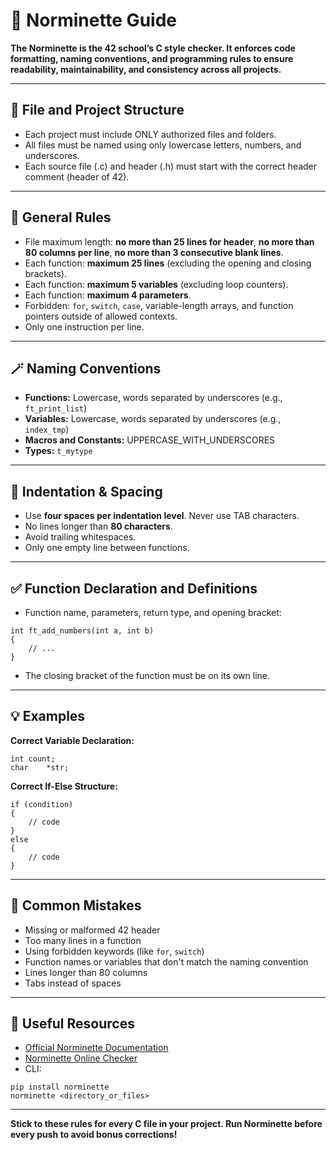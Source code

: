 # 🧰 Norminette Guide

**The Norminette is the 42 school’s C style checker. It enforces code formatting, naming conventions, and programming rules to ensure readability, maintainability, and consistency across all projects.**

---

## 📄 File and Project Structure

- Each project must include ONLY authorized files and folders.
- All files must be named using only lowercase letters, numbers, and underscores.
- Each source file (.c) and header (.h) must start with the correct header comment (header of 42).

---

## 📝 General Rules

- File maximum length: **no more than 25 lines for header**, **no more than 80 columns per line**, **no more than 3 consecutive blank lines**.
- Each function: **maximum 25 lines** (excluding the opening and closing brackets).
- Each function: **maximum 5 variables** (excluding loop counters).
- Each function: **maximum 4 parameters**.
- Forbidden: `for`, `switch`, `case`, variable-length arrays, and function pointers outside of allowed contexts.
- Only one instruction per line.

---

## 🪄 Naming Conventions

- **Functions:** Lowercase, words separated by underscores (e.g., `ft_print_list`)
- **Variables:** Lowercase, words separated by underscores (e.g., `index_tmp`)
- **Macros and Constants:** UPPERCASE_WITH_UNDERSCORES
- **Types:** `t_mytype`

---

## 🚦 Indentation & Spacing

- Use **four spaces per indentation level**. Never use TAB characters.
- No lines longer than **80 characters**.
- Avoid trailing whitespaces.
- Only one empty line between functions.

---

## ✅ Function Declaration and Definitions

- Function name, parameters, return type, and opening bracket:
```
int	ft_add_numbers(int a, int b)
{
	// ...
}
```
- The closing bracket of the function must be on its own line.

---

## 💡 Examples

**Correct Variable Declaration:**
```
int	count;
char	*str;
```

**Correct If-Else Structure:**
```
if (condition)
{
	// code
}
else
{
	// code
}
```

---

## 👮 Common Mistakes

- Missing or malformed 42 header
- Too many lines in a function
- Using forbidden keywords (like `for`, `switch`)
- Function names or variables that don't match the naming convention
- Lines longer than 80 columns
- Tabs instead of spaces

---

## 🔗 Useful Resources

- [Official Norminette Documentation](https://github.com/42School/norminette)
- [Norminette Online Checker](https://norminette.42network.org/)
- CLI:  
```
pip install norminette
norminette <directory_or_files>
```

---

**Stick to these rules for every C file in your project. Run Norminette before every push to avoid bonus corrections!**
